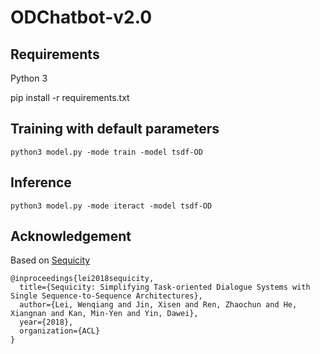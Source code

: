 # ODChatbot-v2.0

## Requirements

Python 3

pip install -r requirements.txt


## Training with default parameters

```
python3 model.py -mode train -model tsdf-OD
```

## Inference

```
python3 model.py -mode iteract -model tsdf-OD
```

## Acknowledgement

Based on [Sequicity](https://github.com/WING-NUS/sequicity)

```
@inproceedings{lei2018sequicity,
  title={Sequicity: Simplifying Task-oriented Dialogue Systems with Single Sequence-to-Sequence Architectures},
  author={Lei, Wenqiang and Jin, Xisen and Ren, Zhaochun and He, Xiangnan and Kan, Min-Yen and Yin, Dawei},
  year={2018},
  organization={ACL}
}
```
